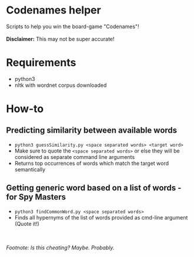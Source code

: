 # Codenames helper
Scripts to help you win the board-game "Codenames"!
<br><br>
**Disclaimer:** This may not be super accurate!

# Requirements
- python3
- nltk with wordnet corpus downloaded

# How-to
## Predicting similarity between available words
- ```python3 guessSimilarity.py <space separated words> <target word>```
- Make sure to quote the ```<space separated words>``` or else they will be considered as separate command line arguments
- Returns top occurrences of words which match the target word semantically

## Getting generic word based on a list of words - for Spy Masters
- ```python3 findCommonWord.py <space separated words>```
- Finds all hypernyms of the list of words provided as cmd-line argument (Quote it!)

<br><br>
*Footnote: Is this cheating? Maybe. Probably.*
